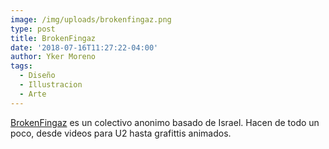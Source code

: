 ```yaml
---
image: /img/uploads/brokenfingaz.png
type: post
title: BrokenFingaz
date: '2018-07-16T11:27:22-04:00'
author: Yker Moreno
tags:
  - Diseño
  - Illustracion
  - Arte
---
```

[BrokenFingaz](https://brokenfingaz.com/works/) es un colectivo anonimo basado de Israel. Hacen de todo un poco, desde videos para U2 hasta grafittis animados.
